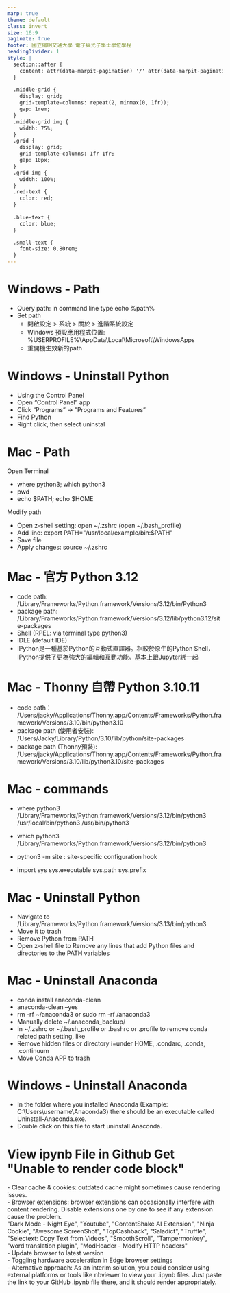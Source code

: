 ```yaml
---
marp: true
theme: default
class: invert
size: 16:9
paginate: true
footer: 國立陽明交通大學 電子與光子學士學位學程
headingDivider: 1
style: |
  section::after {
    content: attr(data-marpit-pagination) '/' attr(data-marpit-pagination-total);
  }
  
  .middle-grid {
    display: grid;
    grid-template-columns: repeat(2, minmax(0, 1fr));
    gap: 1rem;
  }
  .middle-grid img {
    width: 75%;
  }
  .grid {
    display: grid;
    grid-template-columns: 1fr 1fr;
    gap: 10px;
  }
  .grid img {
    width: 100%;
  }
  .red-text {
    color: red;
  }
  
  .blue-text {
    color: blue;  
  }

  .small-text {
    font-size: 0.80rem;
  }
---
```

# Windows - Path
- Query path: in command line type echo %path%
- Set path
  - 開啟設定 > 系統 > 關於 > 進階系統設定
  - Windows 預設應用程式位置: %USERPROFILE%\AppData\Local\Microsoft\WindowsApps
  - 重開機生效新的path

# Windows - Uninstall Python
- Using the Control Panel
- Open “Control Panel” app
- Click “Programs” -> ”Programs and Features”
- Find Python
- Right click, then select uninstal

# Mac - Path
Open Terminal
- where python3; which python3
- pwd
- echo $PATH; echo $HOME

Modify path
- Open z-shell setting: open ~/.zshrc (open ~/.bash_profile)
- Add line: export PATH="/usr/local/example/bin:$PATH" 
- Save file
- Apply changes: source ~/.zshrc

# Mac - 官方 Python 3.12
- code path: /Library/Frameworks/Python.framework/Versions/3.12/bin/Python3
- package path: /Library/Frameworks/Python.framework/Versions/3.12/lib/python3.12/site-packages
- Shell (RPEL: via terminal type python3)
- IDLE (default IDE)
- IPython是一種基於Python的互動式直譯器。相較於原生的Python Shell，IPython提供了更為強大的編輯和互動功能。基本上跟Jupyter綁一起

# Mac - Thonny 自帶 Python 3.10.11
- code path： /Users/jacky/Applications/Thonny.app/Contents/Frameworks/Python.framework/Versions/3.10/bin/python3.10
- package path (使用者安裝):  /Users/Jacky/Library/Python/3.10/lib/python/site-packages
- package path (Thonny預裝): /Users/jacky/Applications/Thonny.app/Contents/Frameworks/Python.framework/Versions/3.10/lib/python3.10/site-packages

# Mac - commands
- where python3
/Library/Frameworks/Python.framework/Versions/3.12/bin/python3
/usr/local/bin/python3
/usr/bin/python3

- which python3
/Library/Frameworks/Python.framework/Versions/3.12/bin/python3

- python3 -m site : site-specific configuration hook
- import sys
  sys.executable
  sys.path
  sys.prefix

# Mac - Uninstall Python
- Navigate to /Library/Frameworks/Python.framework/Versions/3.13/bin/python3
- Move it to trash
- Remove Python from PATH
- Open z-shell file to Remove any lines that add Python files and directories to the PATH variables

# Mac - Uninstall Anaconda
- conda install anaconda-clean
- anaconda-clean –yes
- rm -rf ~/anaconda3 or sudo rm -rf /anaconda3
- Manually delete ~/.anaconda_backup/<timestamp>
- In ~/.zshrc or ~/.bash_profile or .bashrc or .profile to remove conda related path setting, like
- Remove hidden files or directory i=under HOME, .condarc, .conda, .continuum
- Move Conda APP to trash 

# Windows - Uninstall Anaconda
- In the folder where you installed Anaconda (Example: C:\Users\username\Anaconda3) there should be an executable called Uninstall-Anaconda.exe. 
- Double click on this file to start uninstall Anaconda.

# View ipynb File in Github Get "Unable to render code block"
<span class="small-text">
- Clear cache & cookies: outdated cache might sometimes cause rendering issues.<br>
- Browser extensions: browser extensions can occasionally interfere with content rendering. Disable extensions one by one to see if any extension cause the problem.<br>
<span class="red-text">"Dark Mode - Night Eye", "Youtube", "ContentShake AI Extension", "Ninja Cookie", "Awesome ScreenShot", "TopCashback", "Saladict", "Truffle", "Selectext: Copy Text from Videos", "SmoothScroll", "Tampermonkey", "word translation plugin", "ModHeader - Modify HTTP headers"</span><br>
- Update browser to latest version<br>
- Toggling hardware acceleration in Edge browser settings<br>
- Alternative approach: As an interim solution, you could consider using external platforms or tools like nbviewer to view your .ipynb files. Just paste the link to your GitHub .ipynb file there, and it should render appropriately.</span>
